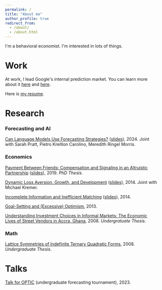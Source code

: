 ```yaml
---
permalink: /
title: "About me"
author_profile: true
redirect_from: 
  - /about/
  - /about.html
---
```


I'm a behavioral economist.  I'm interested in lots of things.

# Work
At work, I lead Google's internal prediction market.
You can learn more about it [here](https://www.astralcodexten.com/p/mantic-monday-let-me-google-that) and [here](https://www.youtube.com/watch?v=uTCnxUBxw-E).

Here is [my resume](https://sethblumberg.com/resume/Seth%20Blumberg%20-%20resume.pdf).

# Research


### Forecasting and AI
[Can Language Models Use Forecasting Strategies?](https://arxiv.org/abs/2406.04446) ([slides](https://docs.google.com/presentation/d/1-rDRimjm8jZshFV1B3kx_lgCzc1iiFNTPmwOjscFraw/present)), 2024.  Joint with Sarah Pratt, Pietro Kreitlon Carolino, Meredith Ringel Morris.

### Economics
[Payment Between Friends: Compensation and Signaling in an Altruistic Partnership](http://sethblumberg.com/papers/Seth%20Blumberg%20-%20Payment%20between%20Friends.pdf) ([slides](http://sethblumberg.com/slides/Seth%20Blumberg%20-%20Payment%20between%20Friends%2C%20Public%20Lecture%2020191030.pdf)), 2019.  *PhD Thesis*.

[Dynamic Loss Aversion, Growth, and Development](https://sethblumberg.com/papers/Blumberg%20%2B%20Kremer%202014%20-%20Dynamic%20Loss%20Aversion%2C%20Growth%2C%20and%20Development.pdf) ([slides](http://sethblumberg.com/slides/Blumberg%20%2B%20Kremer%20-%20NEUDC%2020141101%20-%20Dynamic%20Loss%20Aversion%2C%20Growth%2C%20and%20Development%20%28handout%29.pdf)), 2014. Joint with Michael Kremer.

[Incomplete Information and Inefficient Matching](http://sethblumberg.com/papers/Seth%20Blumberg%20-%20Incomplete%20Information%20and%20Inefficient%20Matching.pdf) ([slides](http://sethblumberg.com/slides/Seth%20Blumberg%20-%20MDRG%2020140515%20-%20Incomplete%20Information%20and%20Inefficient%20Matching.pdf)), 2014.

[Goal-Setting and (Excessive) Optimism](https://sethblumberg.com/papers/Seth%20Blumberg%20-%20Goal-Setting%20and%20(Excessive)%20Optimism.pdf), 2013.

[Understanding Investment Choices in Informal Markets: The Economic Lives of Street Vendors in Accra, Ghana](https://sethblumberg.com/SethBlumberg-Thesis1.pdf), 2008. *Undergratuate Thesis*.

### Math
[Lattice Symmetries of Indefinite Ternary Quadratic Forms](https://sethblumberg.com/SethBlumberg-Thesis2.pdf), 2008. *Undergraduate Thesis*.



# Talks
[Talk for OPTIC](https://www.youtube.com/watch?v=pYYuMLQjpWY) (undergraduate forecasting tournament), 2023.